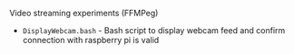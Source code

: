 Video streaming experiments (FFMPeg)
- `DisplayWebcam.bash` - Bash script to display webcam feed and confirm connection with raspberry pi is valid